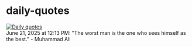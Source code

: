 # daily-quotes
[![Daily quotes](https://github.com/ceepu8/daily-quotes/actions/workflows/daily-quote.yml/badge.svg)](https://github.com/ceepu8/daily-quotes/actions/workflows/daily-quote.yml)<br/>
June 21, 2025 at 12:13 PM: "The worst man is the one who sees himself as the best." - Muhammad Ali
